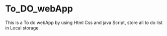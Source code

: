 # To_DO_webApp
This is a To do webApp by using Html Css and java Script,  store all to do list in Local storage.
